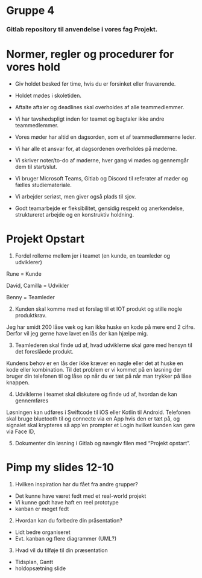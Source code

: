 # Gruppe 4

### Gitlab repository til anvendelse i vores fag Projekt.

# Normer, regler og procedurer for vores hold
- Giv holdet besked før time, hvis du er forsinket eller fraværende.

- Holdet mødes i skoletiden.

- Aftalte aftaler og deadlines skal overholdes af alle teammedlemmer.

- Vi har tavshedspligt inden for teamet og bagtaler ikke andre teammedlemmer.

- Vores møder har altid en dagsorden, som et af teammedlemmerne leder.

- Vi har alle et ansvar for, at dagsordenen overholdes på møderne.

- Vi skriver noter/to-do af møderne, hver gang vi mødes og gennemgår dem til start/slut.

- Vi bruger Microsoft Teams, Gitlab og Discord til referater af møder og fælles studiemateriale.

- Vi arbejder seriøst, men giver også plads til sjov.

- Godt teamarbejde er fleksibilitet, gensidig respekt og anerkendelse, struktureret arbejde og en konstruktiv holdning.

# Projekt Opstart

1. Fordel rollerne mellem jer i teamet (en kunde, en teamleder og udviklerer)

Rune = Kunde

David, Camilla = Udvikler

Benny = Teamleder

2. Kunden skal komme med et forslag til et IOT produkt og stille nogle produktkrav.

Jeg har smidt 200 låse væk og kan ikke huske en kode på mere end 2 cifre. Derfor vil jeg gerne have lavet en lås der kan hjælpe mig.


3. Teamlederen skal finde ud af, hvad udviklerne skal gøre med hensyn til det foreslåede produkt.

Kundens behov er en lås der ikke kræver en nøgle eller det at huske en kode eller kombination. Til det problem er vi kommet på en løsning der bruger din telefonen til og låse op når du er tæt på når man trykker på låse knappen.


4. Udviklerne i teamet skal diskutere og finde ud af, hvordan de kan gennemføres

Løsningen kan udføres i Swiftcode til iOS eller Kotlin til Android. 
Telefonen skal bruge bluetooth til og connecte via en App hvis den er tæt på, og signalet skal krypteres så app'en prompter et Login hvilket kunden kan gøre via Face ID, 

5. Dokumenter din løsning i Gitlab og navngiv filen med “Projekt opstart”.

# Pimp my slides 12-10

1. Hvilken inspiration har du fået fra andre grupper?
- Det kunne have været fedt med et real-world projekt
- Vi kunne godt have haft en reel prototype
- kanban er meget fedt

2. Hvordan kan du forbedre din pråsentation?
- Lidt bedre organiseret
- Evt. kanban og flere diagrammer (UML?)

3. Hvad vil du tilføje til din præsentation
- Tidsplan, Gantt
- holdopsætning slide